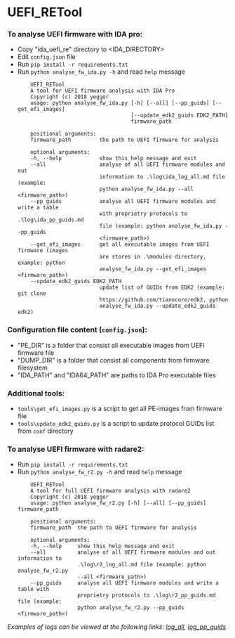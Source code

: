 # UEFI_RETool
### To analyse UEFI firmware with IDA pro:
 * Copy "ida_uefi_re" directory to <IDA_DIRECTORY>
 * Edit `config.json` file
 * Run `pip install -r requirements.txt`
 * Run `python analyse_fw_ida.py -h` and read `help` message
    ```
        UEFI_RETool
        A tool for UEFI firmware analysis with IDA Pro
        Copyright (c) 2018 yeggor
        usage: python analyse_fw_ida.py [-h] [--all] [--pp_guids] [--get_efi_images]
                                        [--update_edk2_guids EDK2_PATH]
                                        firmware_path

        positional arguments:
        firmware_path         the path to UEFI firmware for analysis

        optional arguments:
        -h, --help            show this help message and exit
        --all                 analyse of all UEFI firmware modules and out
                              information to .\log\ida_log_all.md file (example:
                              python analyse_fw_ida.py --all <firmware_path>)
        --pp_guids            analyse all UEFI firmware modules and write a table
                              with proprietry protocols to .\log\ida_pp_guids.md
                              file (example: python analyse_fw_ida.py --pp_guids
                              <firmware_path>)
        --get_efi_images      get all executable images from UEFI firmware (images
                              are stores in .\modules directory, example: python
                              analyse_fw_ida.py --get_efi_images <firmware_path>)
        --update_edk2_guids EDK2_PATH
                              update list of GUIDs from EDK2 (example: git clone
                              https://github.com/tianocore/edk2, python
                              analyse_fw_ida.py --update_edk2_guids edk2)
    ```
### Configuration file content (`config.json`):
 * "PE_DIR" is a folder that consist all executable images from UEFI firmware file
 * "DUMP_DIR" is a folder that consist all components from firmware filesystem
 * "IDA_PATH" and "IDA64_PATH" are paths to IDA Pro executable files
### Additional tools:
 * `tools\get_efi_images.py` is a script to get all PE-images from firmware file
 * `tools\update_edk2_guids.py` is a script to update protocol GUIDs list from `conf` directory
### To analyse UEFI firmware with radare2:
 * Run `pip install -r requirements.txt`
 * Run `python analyse_fw_r2.py -h` and read `help` message
    ```
        UEFI_RETool
        A tool for full UEFI firmware analysis with radare2
        Copyright (c) 2018 yeggor
        usage: python analyse_fw_r2.py [-h] [--all] [--pp_guids] firmware_path

        positional arguments:
        firmware_path  the path to UEFI firmware for analysis

        optional arguments:
        -h, --help     show this help message and exit
        --all          analyse of all UEFI firmware modules and out information to
                       .\log\r2_log_all.md file (example: python analyse_fw_r2.py
                       --all <firmware_path>)
        --pp_guids     analyse all UEFI firmware modules and write a table with
                       proprietry protocols to .\log\r2_pp_guids.md file (example:
                       python analyse_fw_r2.py --pp_guids <firmware_path>)
    ```

*Examples of logs can be viewed at the following links: [log_all](https://github.com/yeggor/UEFI_RETool/blob/master/log/examples/ida_log_all_tpx1c.md), [log_pp_guids](https://github.com/yeggor/UEFI_RETool/blob/master/log/examples/ida_log_pp_guids_tpx1c.md)*
